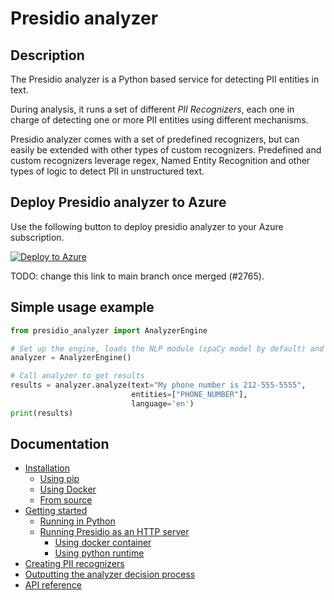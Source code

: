 # Presidio analyzer

## Description

The Presidio analyzer is a Python based service for detecting PII entities in text.

During analysis, it runs a set of different *PII Recognizers*,
each one in charge of detecting one or more PII entities using different mechanisms.

Presidio analyzer comes with a set of predefined recognizers,
but can easily be extended with other types of custom recognizers.
Predefined and custom recognizers leverage regex,
Named Entity Recognition and other types of logic to detect PII in unstructured text.

## Deploy Presidio analyzer to Azure

Use the following button to deploy presidio analyzer to your Azure subscription.

[![Deploy to Azure](https://aka.ms/deploytoazurebutton)](https://portal.azure.com/#create/Microsoft.Template/uri/https%3A%2F%2Fraw.githubusercontent.com%2Fmicrosoft%2Fpresidio%2FV2%2Fpresidio-analyzer%2Fdeploytoazure.json)

TODO: change this link to main branch once merged (#2765).

## Simple usage example

```python
from presidio_analyzer import AnalyzerEngine

# Set up the engine, loads the NLP module (spaCy model by default) and other PII recognizers
analyzer = AnalyzerEngine()

# Call analyzer to get results
results = analyzer.analyze(text="My phone number is 212-555-5555",
                           entities=["PHONE_NUMBER"],
                           language='en')
print(results)

```

## Documentation

- [Installation](../docs/analyzer/index.md#installation)
  - [Using pip](../docs/analyzer/index.md#using-pip)
  - [Using Docker](../docs/analyzer/index.md#using-docker)
  - [From source](../docs/analyzer/index.md#from-source)
- [Getting started](../docs/analyzer/index.md#getting-started)
  - [Running in Python](../docs/analyzer/index.md#running-in-python)
  - [Running Presidio as an HTTP server](../docs/analyzer/index.md#running-presidio-as-an-http-server)
    - [Using docker container](../docs/analyzer/index.md#using-docker-container)
    - [Using python runtime](../docs/analyzer/index.md#using-python-runtime)
- [Creating PII recognizers](../docs/analyzer/index.md#creating-pii-recognizers)
- [Outputting the analyzer decision process](../docs/analyzer/index.md#outputting-the-analyzer-decision-process)
- [API reference](../docs/analyzer/index.md#api-reference)
